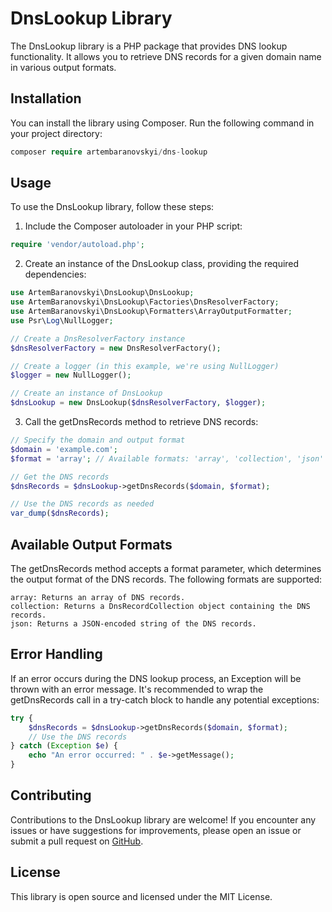 # DnsLookup Library

The DnsLookup library is a PHP package that provides DNS lookup functionality. It allows you to retrieve DNS records for a given domain name in various output formats.

## Installation

You can install the library using Composer. Run the following command in your project directory:

```php
composer require artembaranovskyi/dns-lookup
```
## Usage
To use the DnsLookup library, follow these steps:

1. Include the Composer autoloader in your PHP script:
```php
require 'vendor/autoload.php';
```
2. Create an instance of the DnsLookup class, providing the required dependencies:
```php
use ArtemBaranovskyi\DnsLookup\DnsLookup;
use ArtemBaranovskyi\DnsLookup\Factories\DnsResolverFactory;
use ArtemBaranovskyi\DnsLookup\Formatters\ArrayOutputFormatter;
use Psr\Log\NullLogger;

// Create a DnsResolverFactory instance
$dnsResolverFactory = new DnsResolverFactory();

// Create a logger (in this example, we're using NullLogger)
$logger = new NullLogger();

// Create an instance of DnsLookup
$dnsLookup = new DnsLookup($dnsResolverFactory, $logger);
```
3. Call the getDnsRecords method to retrieve DNS records:
```php
// Specify the domain and output format
$domain = 'example.com';
$format = 'array'; // Available formats: 'array', 'collection', 'json'

// Get the DNS records
$dnsRecords = $dnsLookup->getDnsRecords($domain, $format);

// Use the DNS records as needed
var_dump($dnsRecords);
```

## Available Output Formats
The getDnsRecords method accepts a format parameter, which determines the output format of the DNS records. The following formats are supported:

    array: Returns an array of DNS records.
    collection: Returns a DnsRecordCollection object containing the DNS records.
    json: Returns a JSON-encoded string of the DNS records.

## Error Handling

If an error occurs during the DNS lookup process, an Exception will be thrown with an error message. It's recommended to wrap the getDnsRecords call in a try-catch block to handle any potential exceptions:
```php
try {
    $dnsRecords = $dnsLookup->getDnsRecords($domain, $format);
    // Use the DNS records
} catch (Exception $e) {
    echo "An error occurred: " . $e->getMessage();
}
```

## Contributing
Contributions to the DnsLookup library are welcome! If you encounter any issues or have suggestions for improvements, please open an issue or submit a pull request on [GitHub](https://github.com/your-username/dns-lookup).

## License

This library is open source and licensed under the MIT License.
